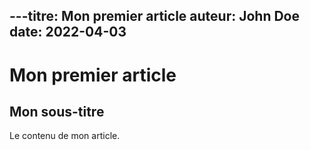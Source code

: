 ---titre: Mon premier article
auteur: John Doe
date: 2022-04-03
---
# Mon premier article
## Mon sous-titre
Le contenu de mon article.
